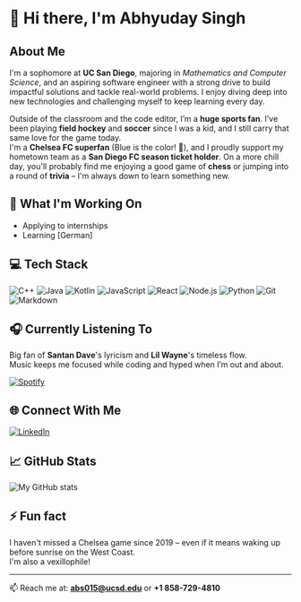 # 👋 Hi there, I'm Abhyuday Singh

## About Me
I'm a sophomore at **UC San Diego**, majoring in _Mathematics and Computer Science_, and an aspiring software engineer with a strong drive to build impactful solutions and tackle real-world problems. I enjoy diving deep into new technologies and challenging myself to keep learning every day.

Outside of the classroom and the code editor, I’m a **huge sports fan**. I’ve been playing **field hockey** and **soccer** since I was a kid, and I still carry that same love for the game today.  
I'm a **Chelsea FC superfan** (Blue is the color! 💙), and I proudly support my hometown team as a **San Diego FC season ticket holder**. On a more chill day, you'll probably find me enjoying a good game of **chess** or jumping into a round of **trivia** – I'm always down to learn something new.

## 🔭 What I'm Working On
- Applying to internships
- Learning [German]

## 💻 Tech Stack
![C++](https://img.shields.io/badge/-C++-00599C?style=flat-square&logo=cplusplus&logoColor=white)
![Java](https://img.shields.io/badge/-Java-007396?style=flat-square&logo=java&logoColor=white)
![Kotlin](https://img.shields.io/badge/-Kotlin-7F52FF?style=flat-square&logo=kotlin&logoColor=white)
![JavaScript](https://img.shields.io/badge/-JavaScript-F7DF1E?style=flat-square&logo=javascript&logoColor=black)
![React](https://img.shields.io/badge/-React-61DAFB?style=flat-square&logo=react&logoColor=black)
![Node.js](https://img.shields.io/badge/-Node.js-339933?style=flat-square&logo=node.js&logoColor=white)
![Python](https://img.shields.io/badge/-Python-3776AB?style=flat-square&logo=python&logoColor=white)
![Git](https://img.shields.io/badge/-Git-F05032?style=flat-square&logo=git&logoColor=white)
![Markdown](https://img.shields.io/badge/-Markdown-000000?style=flat-square&logo=markdown&logoColor=white)

## 🎧 Currently Listening To

Big fan of **Santan Dave**'s lyricism and **Lil Wayne**'s timeless flow.  
Music keeps me focused while coding and hyped when I’m out and about.

[![Spotify](https://novatorem-abhyuday180.vercel.app/api/spotify)](https://open.spotify.com/user/abhyuday)

## 🌐 Connect With Me
[![LinkedIn](https://img.shields.io/badge/-LinkedIn-0077B5?style=flat-square&logo=linkedin&logoColor=white)](https://linkedin.com/in/abhyuday-singh-3b6027307/)

## 📈 GitHub Stats
![My GitHub stats](https://github-readme-stats.vercel.app/api?username=abhyuday180&show_icons=true&theme=radical)

## ⚡ Fun fact
I haven't missed a Chelsea game since 2019 – even if it means waking up before sunrise on the West Coast.  
I'm also a vexillophile!

---

📫 Reach me at: **abs015@ucsd.edu** or **+1 858-729-4810**
